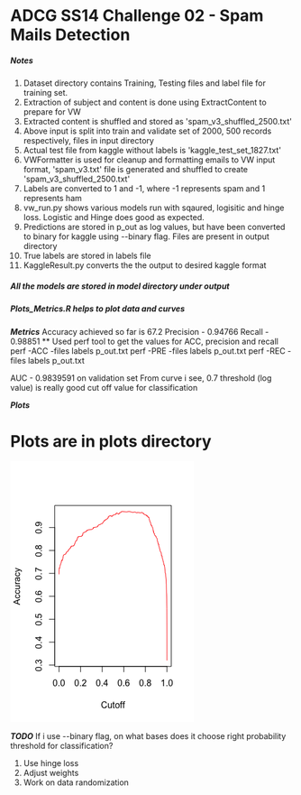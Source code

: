 # ADCG SS14 Challenge 02 - Spam Mails Detection

##### Notes 
1. Dataset directory contains Training, Testing files and label file for training set.
2. Extraction of subject and content is done using ExtractContent to prepare for VW
3. Extracted content is shuffled and stored as 'spam_v3_shuffled_2500.txt'
4. Above input is split into train and validate set of 2000, 500 records respectively, files in input directory
5. Actual test file from kaggle without labels is 'kaggle_test_set_1827.txt'
7. VWFormatter is used for cleanup and formatting emails to VW input format, 'spam_v3.txt' file is generated and shuffled
   to create 'spam_v3_shuffled_2500.txt'
8. Labels are converted to 1 and -1, where -1 represents spam and 1 represents ham
9. vw_run.py shows various models run with sqaured, logisitic and hinge loss. Logistic and Hinge does good as expected.
10. Predictions are stored in p_out as log values, but have been converted to binary for kaggle using --binary flag. Files
   are present in output directory
11. True labels are stored in labels file
12. KaggleResult.py converts the the output to desired kaggle format

#####  All the models are stored in model directory under output

#####  Plots_Metrics.R helps to plot data and curves

*****************Metrics*****************
Accuracy achieved so far is 67.2
Precision - 0.94766
Recall - 0.98851
** Used perf tool to get the values for ACC, precision and recall
perf -ACC -files labels p_out.txt
perf -PRE -files labels p_out.txt
perf -REC -files labels p_out.txt

AUC - 0.9839591 on validation set
From curve i see, 0.7 threshold (log value) is really good cut off value for classification

*****************Plots*****************
# Plots are in plots directory
![Accuracy Curve](https://github.com/badlogicmanpreet/vowpal_wabbit/blob/ms_dev/vw_apps/spam/src/plots/AccuracyPlot_Valid.png)

*****************TODO*****************
If i use --binary flag, on what bases does it choose right probability threshold for classification?

1. Use hinge loss
2. Adjust weights
3. Work on data randomization




